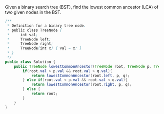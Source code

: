 
Given a binary search tree (BST), find the lowest common ancestor (LCA) of two given nodes in the BST.
```java
/**
 * Definition for a binary tree node.
 * public class TreeNode {
 *     int val;
 *     TreeNode left;
 *     TreeNode right;
 *     TreeNode(int x) { val = x; }
 * }
 */
public class Solution {
    public TreeNode lowestCommonAncestor(TreeNode root, TreeNode p, TreeNode q) {
        if(root.val > p.val && root.val > q.val){
            return lowestCommonAncestor(root.left, p, q);
        } else if(root.val < p.val && root.val < q.val){
            return lowestCommonAncestor(root.right, p, q);
        } else {
            return root;
        }
    }
}
```

